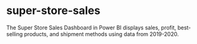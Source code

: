 # super-store-sales
The Super Store Sales Dashboard in Power BI displays sales, profit, best-selling products, and shipment methods using data from 2019-2020.
